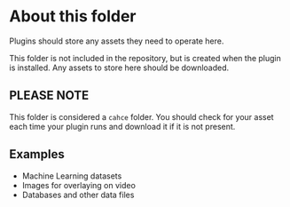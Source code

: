 # About this folder

Plugins should store any assets they need to operate here.

This folder is not included in the repository, but is created when the plugin is installed. Any assets to store here should be downloaded.

## PLEASE NOTE

This folder is considered a `cahce` folder. You should check for your asset each time your plugin runs and download it if it is not present.

## Examples

- Machine Learning datasets
- Images for overlaying on video
- Databases and other data files
